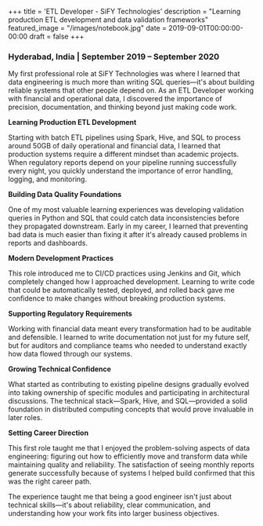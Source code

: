 +++
title = 'ETL Developer - SiFY Technologies'
description = "Learning production ETL development and data validation frameworks"
featured_image = "/images/notebook.jpg"
date = 2019-09-01T00:00:00-00:00
draft = false
+++

### Hyderabad, India | September 2019 – September 2020

My first professional role at SiFY Technologies was where I learned that data engineering is much more than writing SQL queries—it's about building reliable systems that other people depend on. As an ETL Developer working with financial and operational data, I discovered the importance of precision, documentation, and thinking beyond just making code work.

**Learning Production ETL Development**

Starting with batch ETL pipelines using Spark, Hive, and SQL to process around 50GB of daily operational and financial data, I learned that production systems require a different mindset than academic projects. When regulatory reports depend on your pipeline running successfully every night, you quickly understand the importance of error handling, logging, and monitoring.

**Building Data Quality Foundations**

One of my most valuable learning experiences was developing validation queries in Python and SQL that could catch data inconsistencies before they propagated downstream. Early in my career, I learned that preventing bad data is much easier than fixing it after it's already caused problems in reports and dashboards.

**Modern Development Practices**

This role introduced me to CI/CD practices using Jenkins and Git, which completely changed how I approached development. Learning to write code that could be automatically tested, deployed, and rolled back gave me confidence to make changes without breaking production systems.

**Supporting Regulatory Requirements**

Working with financial data meant every transformation had to be auditable and defensible. I learned to write documentation not just for my future self, but for auditors and compliance teams who needed to understand exactly how data flowed through our systems.

**Growing Technical Confidence**

What started as contributing to existing pipeline designs gradually evolved into taking ownership of specific modules and participating in architectural discussions. The technical stack—Spark, Hive, and SQL—provided a solid foundation in distributed computing concepts that would prove invaluable in later roles.

**Setting Career Direction**

This first role taught me that I enjoyed the problem-solving aspects of data engineering: figuring out how to efficiently move and transform data while maintaining quality and reliability. The satisfaction of seeing monthly reports generate successfully because of systems I helped build confirmed that this was the right career path.

The experience taught me that being a good engineer isn't just about technical skills—it's about reliability, clear communication, and understanding how your work fits into larger business objectives.